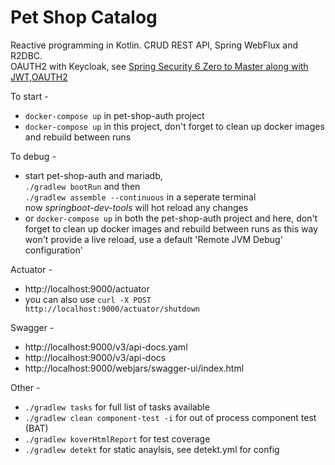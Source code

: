 # Pet Shop Catalog
Reactive programming in Kotlin. 
CRUD REST API, Spring WebFlux and R2DBC.<br>
OAUTH2 with Keycloak, see [Spring Security 6 Zero to Master along with JWT,OAUTH2](https://www.udemy.com/course/spring-security-zero-to-master/?couponCode=SKILLS4SALEA)

To start -
* `docker-compose up` in pet-shop-auth project
* `docker-compose up` in this project, don't forget to clean up docker images and rebuild between runs

To debug -
* start pet-shop-auth and mariadb, <br>`./gradlew bootRun` and then <br>`./gradlew assemble --continuous` in a seperate terminal <br>now _springboot-dev-tools_ will hot reload any changes
* or `docker-compose up` in both the pet-shop-auth project and here, don't forget to clean up docker images and rebuild between runs as this way won't provide a live reload, use a default 'Remote JVM Debug' configuration'

Actuator -
* http://localhost:9000/actuator
* you can also use `curl -X POST http://localhost:9000/actuator/shutdown`

Swagger -
* http://localhost:9000/v3/api-docs.yaml
* http://localhost:9000/v3/api-docs
* http://localhost:9000/webjars/swagger-ui/index.html

Other -
* `./gradlew tasks` for full list of tasks available
* `./gradlew clean component-test -i` for out of process component test (BAT)
* `./gradlew koverHtmlReport` for test coverage
* `./gradlew detekt` for static anaylsis, see detekt.yml for config
